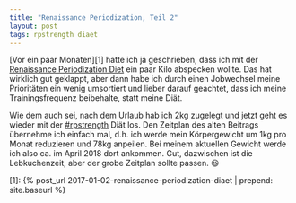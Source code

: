 ```yaml
---
title: "Renaissance Periodization, Teil 2"
layout: post
tags: rpstrength diaet
---
```

[Vor ein paar Monaten][1] hatte ich ja geschrieben, dass ich mit der [Renaissance Periodization Diet][0] ein paar Kilo abspecken 
wollte. Das hat wirklich gut geklappt, aber dann habe ich durch einen Jobwechsel meine Prioritäten ein wenig umsortiert und lieber
darauf geachtet, dass ich meine Trainingsfrequenz beibehalte, statt meine Diät.

Wie dem auch sei, nach dem Urlaub hab ich 2kg zugelegt und jetzt geht es wieder mit der [#rpstrength][0] Diät los. Den Zeitplan 
des alten Beitrags übernehme ich einfach mal, d.h. ich werde mein Körpergewicht um 1kg pro Monat reduzieren und 78kg anpeilen.
Bei meinem aktuellen Gewicht werde ich also ca. im April 2018 dort ankommen. Gut, dazwischen ist die Lebkuchenzeit, aber der 
grobe Zeitplan sollte passen. 😆

[0]: https://renaissanceperiodization.com/
[1]: {% post_url 2017-01-02-renaissance-periodization-diaet | prepend: site.baseurl %}
